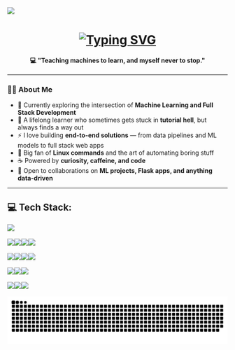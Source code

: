 <img src="https://capsule-render.vercel.app/api?type=waving&color=gradient&height=100&width=200&section=header"/>

<h1 align="center"><a href="https://git.io/typing-svg"><img src="https://readme-typing-svg.demolab.com?font=Fira+Code&weight=600&size=24&pause=1000&color=F7F7F7&width=435&lines=Hello%2C+I+am+Sai+Prasanth..." alt="Typing SVG" /></a></h1>
<h4 align="center">💻 "Teaching machines to learn, and myself never to stop."</h4>

---
### 👨‍💻 About Me  
- 🔭 Currently exploring the intersection of **Machine Learning and Full Stack Development**  
- 🌱 A lifelong learner who sometimes gets stuck in **tutorial hell**, but always finds a way out  
- ⚡ I love building **end-to-end solutions** — from data pipelines and ML models to full stack web apps  
- 🐧 Big fan of **Linux commands** and the art of automating boring stuff  
- ☕ Powered by **curiosity, caffeine, and code**  
- 👯 Open to collaborations on **ML projects, Flask apps, and anything data-driven**  
---

<h2 >💻 Tech Stack:</h2>
<img src="https://media.giphy.com/media/v1.Y2lkPTc5MGI3NjExNTlodDdweGw0Nm4xOGNiaWszYmNtYXhiZ2NwbTFzZHEybDVnNnR6MyZlcD12MV9naWZzX3NlYXJjaCZjdD1n/Ws6T5PN7wHv3cY8xy8/giphy.gif" width="1500px"align=''/>

<p align="left">
  <img src="https://img.shields.io/badge/python-3670A0?style=for-the-badge&logo=python&logoColor=ffdd54"/><img src="https://img.shields.io/badge/java-%23ED8B00.svg?style=for-the-badge&logo=java&logoColor=white"/><img src="https://img.shields.io/badge/mysql-%2300f.svg?style=for-the-badge&logo=mysql&logoColor=white"/><img src="https://img.shields.io/badge/Linux-%23FCC624.svg?style=for-the-badge&logo=linux&logoColor=black"/>
</p>

<p align="left">
  <img src="https://img.shields.io/badge/scikit--learn-%23F7931E.svg?style=for-the-badge&logo=scikit-learn&logoColor=white"/><img src="https://img.shields.io/badge/pandas-%23150458.svg?style=for-the-badge&logo=pandas&logoColor=white"/><img src="https://img.shields.io/badge/numpy-%23013243.svg?style=for-the-badge&logo=numpy&logoColor=white"/><img src="https://img.shields.io/badge/SciPy-%230C55A5.svg?style=for-the-badge&logo=scipy&logoColor=white"/>
</p>

<p align="left">
  <img src="https://img.shields.io/badge/html5-%23E34F26.svg?style=for-the-badge&logo=html5&logoColor=white"/><img src="https://img.shields.io/badge/css3-%231572B6.svg?style=for-the-badge&logo=css3&logoColor=white"/><img src="https://img.shields.io/badge/javascript-%23323330.svg?style=for-the-badge&logo=javascript&logoColor=%23F7DF1E"/>
</p>

<p align="left">
  <img src="https://img.shields.io/badge/flask-%23000.svg?style=for-the-badge&logo=flask&logoColor=white"/><img src="https://img.shields.io/badge/SQLAlchemy-%23D71F00.svg?style=for-the-badge&logo=sqlalchemy&logoColor=white"/><img src="https://img.shields.io/badge/vue.js-%2335495e.svg?style=for-the-badge&logo=vuedotjs&logoColor=%234FC08D"/>
</p>

<img src="https://raw.githubusercontent.com/platane/snk/output/github-contribution-grid-snake.svg" />

